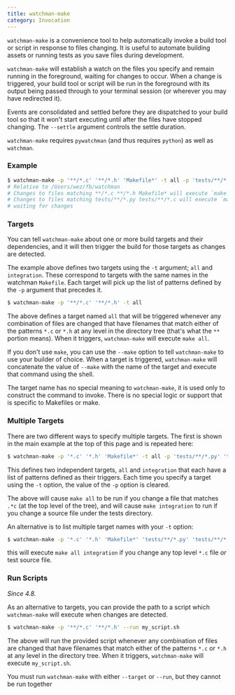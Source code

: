 ```yaml
---
title: watchman-make
category: Invocation
---
```


`watchman-make` is a convenience tool to help automatically invoke a build
tool or script in response to files changing.  It is useful to automate building assets
or running tests as you save files during development.

`watchman-make` will establish a watch on the files you specify and remain
running in the foreground, waiting for changes to occur.  When a change is
triggered, your build tool or script will be run in the foreground with its output being
passed through to your terminal session (or wherever you may have redirected
it).

Events are consolidated and settled before they are dispatched to your build
tool so that it won't start executing until after the files have stopped
changing.  The `--settle` argument controls the settle duration.

`watchman-make` requires `pywatchman` (and thus requires `python`) as well as
`watchman`.

### Example

~~~bash
$ watchman-make -p '**/*.c' '**/*.h' 'Makefile*' -t all -p 'tests/**/*.py' 'tests/**/*.c' -t integration
# Relative to /Users/wez/fb/watchman
# Changes to files matching **/*.c **/*.h Makefile* will execute `make all`
# Changes to files matching tests/**/*.py tests/**/*.c will execute `make integration`
# waiting for changes
~~~

### Targets

You can tell `watchman-make` about one or more build targets
and their dependencies, and it will then trigger the build for those targets as
changes are detected.

The example above defines two targets using the `-t` argument; `all` and
`integration`.  These correspond to targets with the same names in the watchman
`Makefile`.  Each target will pick up the list of patterns defined by the `-p`
argument that precedes it.

~~~bash
$ watchman-make -p '**/*.c' '**/*.h' -t all
~~~

The above defines a target named `all` that will be triggered whenever any
combination of files are changed that have filenames that match either of the
patterns `*.c` or `*.h` at any level in the directory tree (that's what the
`**` portion means).   When it triggers, `watchman-make` will execute `make
all`.

If you don't use `make`, you can use the `--make` option to tell `watchman-make`
to use your builder of choice.  When a target is triggered, `watchman-make` will
concatenate the value of `--make` with the name of the target and execute that
command using the shell.

The target name has no special meaning to `watchman-make`, it is used only to
construct the command to invoke.  There is no special logic or support that is
specific to Makefiles or make.

### Multiple Targets

There are two different ways to specify multiple targets.  The first is shown
in the main example at the top of this page and is repeated here:

~~~bash
$ watchman-make -p '*.c' '*.h' 'Makefile*' -t all -p 'tests/**/*.py' 'tests/**/*.c' -t integration
~~~

This defines two independent targets, `all` and `integration` that each have a
list of patterns defined as their triggers.  Each time you specify a target
using the `-t` option, the value of the `-p` option is cleared.

The above will cause `make all` to be run if you change a file that matches
`.*c` (at the top level of the tree), and will cause `make integration` to run
if you change a source file under the tests directory.

An alternative is to list multiple target names with your `-t` option:

~~~bash
$ watchman-make -p '*.c' '*.h' 'Makefile*' 'tests/**/*.py' 'tests/**/*.c' -t all integration
~~~

this will execute `make all integration` if you change any top level `*.c` file
*or* test source file.

### Run Scripts

*Since 4.8.*

As an alternative to targets, you can provide the path to a script which `watchman-make`
will execute when changes are detected.

~~~bash
$ watchman-make -p '**/*.c' '**/*.h' --run my_script.sh
~~~

The above will run the provided script whenever any
combination of files are changed that have filenames that match either of the
patterns `*.c` or `*.h` at any level in the directory tree. When it triggers,
`watchman-make` will execute `my_script.sh`.

You must run `watchman-make` with either `--target` or `--run`, but they cannot
be run together

